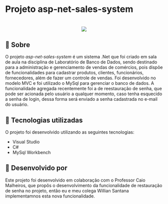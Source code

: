 # Projeto asp-net-sales-system

<h1 align="center">
    <img src="https://ik.imagekit.io/zaw1rrwj4v3/entenda-por-que-o-marketing-digital-e-tao-importante-para-o-seu-negocio_gecEOhyqCmC.jpg?updatedAt=1636891030072&tr=w-1200,h-628,fo-auto">
</h1>


## 📕 Sobre

O projeto *asp-net-sales-system* é um sistema .Net que foi criado em sala de aula na disciplina de Laboratório de Banco de Dados, sendo destinado para a administração e gerenciamento de vendas de comércios, pois dispõe de funcionalidades para cadastrar produtos, clientes, funcionários, fornecedores, além de fazer um controle de vendas. Foi desenvolvido no modelo MVC e foi utilizado o MySql para gerenciar o banco de dados. A funcionalidade agregada recentemente foi a de reestauração de senha, que pode ser acionada pelo usuário a qualquer momento, caso tenha esquecido a senha de login, dessa forma será enviado a senha cadastrada no e-mail do usuário. 


##  🚀 Tecnologias utilizadas

O projeto foi desenvolvido utilizando as seguintes tecnologias:

- Visual Studio
- C#
- MySql Workbench

## 🔨 Desenvolvido por

Este projeto foi desenvolvido em colaboração com o Professor Caio Malheiros, que propôs o desenvolvimento da funcionalidade de restauração de senha no projeto, então eu e meu colega Willian Santana implementamnos esta nova funcionalidade.

